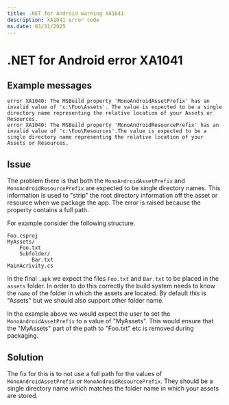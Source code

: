 ```yaml
---
title: .NET for Android warning XA1041
description: XA1041 error code
ms.date: 03/31/2025
---
```

# .NET for Android error XA1041

## Example messages

```dotnetcli
error XA1040: The MSBuild property 'MonoAndroidAssetPrefix' has an invalid value of 'c:\Foo\Assets'. The value is expected to be a single directory name representing the relative location of your Assets or Resources.
error XA1040: The MSBuild property 'MonoAndroidResourcePrefix' has an invalid value of 'c:\Foo\Resources'.The value is expected to be a single directory name representing the relative location of your Assets or Resources.
```

## Issue

The problem there is that both the `MonoAndroidAssetPrefix` and `MonoAndroidResourcePrefix` are expected to be
single directory names. This information is used to "strip" the root directory
information off the asset or resource when we package the app.
The error is raised because the property contains a full path.

For example consider the following structure.

```dotnetcli
Foo.csproj
MyAssets/
    Foo.txt
    Subfolder/
        Bar.txt
MainAcrivity.cs
```

In the final `.apk` we expect the files `Foo.txt` and `Bar.txt` to be placed in the `assets` folder. In order to do this correctly the build system needs to know
the `name` of the folder in which the assets are located. By default this is "Assets" but we should also support other folder name. 

In the example above we would expect the user to set the `MonoAndroidAssetPrefix` to a value of "MyAssets". This would ensure that the "MyAssets" part of the path
to "Foo.txt" etc is removed during packaging.

## Solution

The fix for this is to not use a full path for the values of `MonoAndroidAssetPrefix` or `MonoAndroidResourcePrefix`. They should be a single
directory name which matches the folder name in which your assets are stored.